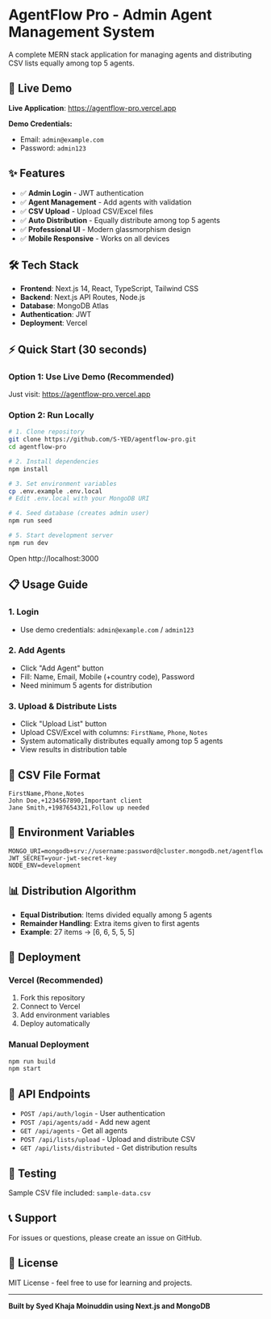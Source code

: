# AgentFlow Pro - Admin Agent Management System

A complete MERN stack application for managing agents and distributing CSV lists equally among top 5 agents.

## 🚀 Live Demo

**Live Application**: https://agentflow-pro.vercel.app

**Demo Credentials:**
- Email: `admin@example.com`
- Password: `admin123`

## ✨ Features

- ✅ **Admin Login** - JWT authentication
- ✅ **Agent Management** - Add agents with validation
- ✅ **CSV Upload** - Upload CSV/Excel files
- ✅ **Auto Distribution** - Equally distribute among top 5 agents
- ✅ **Professional UI** - Modern glassmorphism design
- ✅ **Mobile Responsive** - Works on all devices

## 🛠️ Tech Stack

- **Frontend**: Next.js 14, React, TypeScript, Tailwind CSS
- **Backend**: Next.js API Routes, Node.js
- **Database**: MongoDB Atlas
- **Authentication**: JWT
- **Deployment**: Vercel

## ⚡ Quick Start (30 seconds)

### Option 1: Use Live Demo (Recommended)
Just visit: https://agentflow-pro.vercel.app

### Option 2: Run Locally

```bash
# 1. Clone repository
git clone https://github.com/S-YED/agentflow-pro.git
cd agentflow-pro

# 2. Install dependencies
npm install

# 3. Set environment variables
cp .env.example .env.local
# Edit .env.local with your MongoDB URI

# 4. Seed database (creates admin user)
npm run seed

# 5. Start development server
npm run dev
```

Open http://localhost:3000

## 📋 Usage Guide

### 1. Login
- Use demo credentials: `admin@example.com` / `admin123`

### 2. Add Agents
- Click "Add Agent" button
- Fill: Name, Email, Mobile (+country code), Password
- Need minimum 5 agents for distribution

### 3. Upload & Distribute Lists
- Click "Upload List" button
- Upload CSV/Excel with columns: `FirstName`, `Phone`, `Notes`
- System automatically distributes equally among top 5 agents
- View results in distribution table

## 📁 CSV File Format

```csv
FirstName,Phone,Notes
John Doe,+1234567890,Important client
Jane Smith,+1987654321,Follow up needed
```

## 🔧 Environment Variables

```env
MONGO_URI=mongodb+srv://username:password@cluster.mongodb.net/agentflow
JWT_SECRET=your-jwt-secret-key
NODE_ENV=development
```

## 📊 Distribution Algorithm

- **Equal Distribution**: Items divided equally among 5 agents
- **Remainder Handling**: Extra items given to first agents
- **Example**: 27 items → [6, 6, 5, 5, 5]

## 🚀 Deployment

### Vercel (Recommended)
1. Fork this repository
2. Connect to Vercel
3. Add environment variables
4. Deploy automatically

### Manual Deployment
```bash
npm run build
npm start
```

## 📝 API Endpoints

- `POST /api/auth/login` - User authentication
- `POST /api/agents/add` - Add new agent
- `GET /api/agents` - Get all agents
- `POST /api/lists/upload` - Upload and distribute CSV
- `GET /api/lists/distributed` - Get distribution results

## 🧪 Testing

Sample CSV file included: `sample-data.csv`

## 📞 Support

For issues or questions, please create an issue on GitHub.

## 📄 License

MIT License - feel free to use for learning and projects.

---

**Built by Syed Khaja Moinuddin using Next.js and MongoDB**
